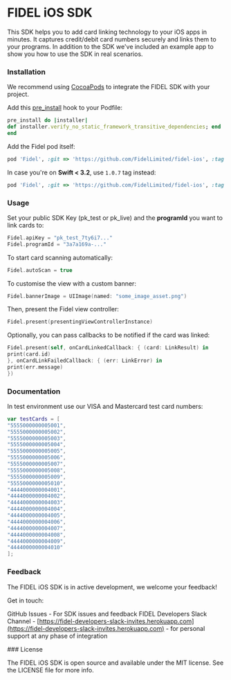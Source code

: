 # FIDEL iOS SDK

This SDK helps you to add card linking technology to your iOS apps in minutes. It captures credit/debit card numbers securely and links them to your programs.
In addition to the SDK we've included an example app to show you how to use the SDK in real scenarios.

### Installation

We recommend using [CocoaPods][642d6fa5] to integrate the FIDEL SDK with your project.

[642d6fa5]: https://cocoapods.org/ "CocoaPods"

Add this [pre_install](https://guides.cocoapods.org/syntax/podfile.html#pre_install) hook to your Podfile:

```ruby
pre_install do |installer|
def installer.verify_no_static_framework_transitive_dependencies; end
end
```
Add the Fidel pod itself:

```ruby
pod 'Fidel', :git => 'https://github.com/FidelLimited/fidel-ios', :tag => '1.1.0'
```

In case you're on **Swift < 3.2**, use `1.0.7` tag instead:

```ruby
pod 'Fidel', :git => 'https://github.com/FidelLimited/fidel-ios', :tag => '1.0.7'
```

### Usage

Set your public SDK Key (pk_test or pk_live) and the **programId** you want to link cards to:

```swift
Fidel.apiKey = "pk_test_7ty6i7..."
Fidel.programId = "3a7a169a-..."
```

To start card scanning automatically:

```swift
Fidel.autoScan = true
```

To customise the view with a custom banner:

```swift
Fidel.bannerImage = UIImage(named: "some_image_asset.png")
```

Then, present the Fidel view controller:

```swift
Fidel.present(presentingViewControllerInstance)
```

Optionally, you can pass callbacks to be notified if the card was linked:

```swift
Fidel.present(self, onCardLinkedCallback: { (card: LinkResult) in
print(card.id)
}, onCardLinkFailedCallback: { (err: LinkError) in
print(err.message)
})
```

### Documentation

In test environment use our VISA and Mastercard test card numbers:

```swift
var testCards = [
"5555000000005001",
"5555000000005002",
"5555000000005003",
"5555000000005004",
"5555000000005005",
"5555000000005006",
"5555000000005007",
"5555000000005008",
"5555000000005009",
"5555000000005010",
"4444000000004001",
"4444000000004002",
"4444000000004003",
"4444000000004004",
"4444000000004005",
"4444000000004006",
"4444000000004007",
"4444000000004008",
"4444000000004009",
"4444000000004010"
];
```

### Feedback

The FIDEL iOS SDK is in active development, we welcome your feedback!

Get in touch:

GitHub Issues - For SDK issues and feedback
FIDEL Developers Slack Channel - [https://fidel-developers-slack-invites.herokuapp.com](https://fidel-developers-slack-invites.herokuapp.com) - for personal support at any phase of integration

### License

The FIDEL iOS SDK is open source and available under the MIT license. See the LICENSE file for more info.

